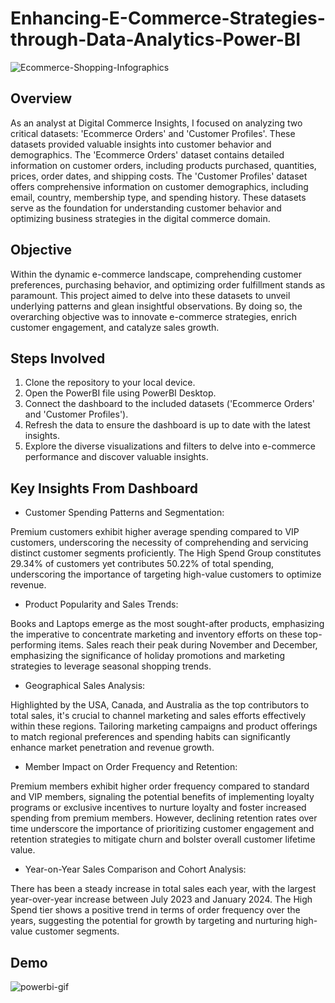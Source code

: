 # Enhancing-E-Commerce-Strategies-through-Data-Analytics-Power-BI


![Ecommerce-Shopping-Infographics](https://github.com/sabitendu/Enhancing-E-Commerce-Strategies-through-Data-Analytics-Power-BI/assets/117887431/c3965ab7-ebd1-4c6b-acae-446556e69e1d)

## Overview

As an analyst at Digital Commerce Insights, I focused on analyzing two critical datasets: 'Ecommerce Orders' and 'Customer Profiles'. These datasets provided valuable insights into customer behavior and demographics. The 'Ecommerce Orders' dataset contains detailed information on customer orders, including products purchased, quantities, prices, order dates, and shipping costs. The 'Customer Profiles' dataset offers comprehensive information on customer demographics, including email, country, membership type, and spending history. These datasets serve as the foundation for understanding customer behavior and optimizing business strategies in the digital commerce domain.

## Objective

Within the dynamic e-commerce landscape, comprehending customer preferences, purchasing behavior, and optimizing order fulfillment stands as paramount. This project aimed to delve into these datasets to unveil underlying patterns and glean insightful observations. By doing so, the overarching objective was to innovate e-commerce strategies, enrich customer engagement, and catalyze sales growth.

## Steps Involved

1. Clone the repository to your local device.
2. Open the PowerBI file using PowerBI Desktop.
3. Connect the dashboard to the included datasets ('Ecommerce Orders' and 'Customer Profiles').
4. Refresh the data to ensure the dashboard is up to date with the latest insights.
5. Explore the diverse visualizations and filters to delve into e-commerce performance and discover valuable insights.

## Key Insights From Dashboard

* Customer Spending Patterns and Segmentation:

Premium customers exhibit higher average spending compared to VIP customers, underscoring the necessity of comprehending and servicing distinct customer segments proficiently. The High Spend Group constitutes 29.34% of customers yet contributes 50.22% of total spending, underscoring the importance of targeting high-value customers to optimize revenue.

* Product Popularity and Sales Trends:

Books and Laptops emerge as the most sought-after products, emphasizing the imperative to concentrate marketing and inventory efforts on these top-performing items. Sales reach their peak during November and December, emphasizing the significance of holiday promotions and marketing strategies to leverage seasonal shopping trends.

* Geographical Sales Analysis:

Highlighted by the USA, Canada, and Australia as the top contributors to total sales, it's crucial to channel marketing and sales efforts effectively within these regions. Tailoring marketing campaigns and product offerings to match regional preferences and spending habits can significantly enhance market penetration and revenue growth.

* Member Impact on Order Frequency and Retention:

Premium members exhibit higher order frequency compared to standard and VIP members, signaling the potential benefits of implementing loyalty programs or exclusive incentives to nurture loyalty and foster increased spending from premium members. However, declining retention rates over time underscore the importance of prioritizing customer engagement and retention strategies to mitigate churn and bolster overall customer lifetime value.

* Year-on-Year Sales Comparison and Cohort Analysis:

There has been a steady increase in total sales each year, with the largest year-over-year increase between July 2023 and January 2024. The High Spend tier shows a positive trend in terms of order frequency over the years, suggesting the potential for growth by targeting and nurturing high-value customer segments.

## Demo
![powerbi-gif](https://github.com/sabitendu/Enhancing-E-Commerce-Strategies-through-Data-Analytics-Power-BI/assets/117887431/e34b1374-8eef-4800-be87-d80959ff1076)

